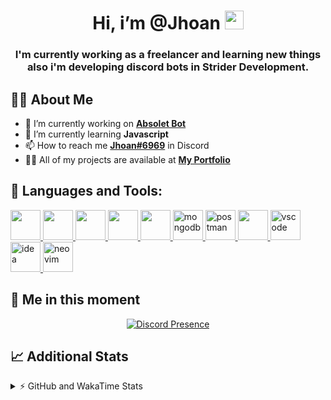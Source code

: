 <h1 align="center">Hi, i’m @Jhoan <img src="https://i.imgur.com/ILVRpZm.gif" width="30px"></h1>
<h3 align="center">I'm currently working as a freelancer and learning new things also i'm developing discord bots in Strider Development.</h3>

## 🙋‍♂️ About Me

- 🔭 I’m currently working on **[Absolet Bot](https://strider.cloud)**
- 🌱 I’m currently learning **Javascript**
- 📫 How to reach me **[Jhoan#6969](https://jhoan.monster/)** in Discord
- 👨‍💻 All of my projects are available at **[My Portfolio](https://jhoan.monster)**

## 🚀 Languages and Tools:
<p align="left"> 
    <a href="https://developer.mozilla.org/en-US/docs/Web/JavaScript" target="_blank"> <img src="https://img.icons8.com/color/48/000000/javascript.png" width="48" height="48"/> </a> 
    <a href="https://www.w3.org/html/" target="_blank"> <img src="https://img.icons8.com/color/48/000000/html-5.png" width="48" height="48"/> </a> 
    <a href="https://www.w3schools.com/css/" target="_blank"> <img src="https://img.icons8.com/color/48/000000/css3.png" width="48" height="48"/> </a> 
    <a href="https://getbootstrap.com" target="_blank"> <img src="https://img.icons8.com/color/48/000000/bootstrap.png" width="48" height="48"/> </a> 
    <a href="https://nodejs.org" target="_blank"> <img src="https://i.imgur.com/XX8lvL7.png" width="48" height="48"/> </a> 
    <a href="https://www.mongodb.com/" target="_blank"> <img src="https://i.imgur.com/nRtS3AN.png" alt="mongodb" width="48" height="48"/> </a> 
    <a href="https://postman.com" target="_blank"> <img src="https://www.vectorlogo.zone/logos/getpostman/getpostman-icon.svg" alt="postman" width="48" height="48"/> </a>   
    <a href="https://git-scm.com/" target="_blank"> <img src="https://img.icons8.com/color/48/000000/git.png" width="48" height="48"/> </a> 
    <a href="https://code.visualstudio.com" target="_blank" > <img src="https://upload.wikimedia.org/wikipedia/commons/thumb/9/9a/Visual_Studio_Code_1.35_icon.svg/2048px-Visual_Studio_Code_1.35_icon.svg.png" alt="vscode" width="48" height="48"> </a>
    <a href="https://www.jetbrains.com/es-es/idea/" target="_blank" > <img src="https://resources.jetbrains.com/storage/products/intellij-idea/img/meta/intellij-idea_logo_300x300.png" alt="idea" width="48" height="48"> </a>
    <a href="https://neovim.io" target="_blank"> <img src="https://icons.iconarchive.com/icons/papirus-team/papirus-apps/512/nvim-icon.png" alt="neovim" width="48" height="48"/> </a>
</p>
  
## 👤 Me in this moment
<p align="center">
    <a href="https://discord.com/users/852617426591154177" target="_blank" rel="nofollow">
        <img src="https://lanyard-profile-readme.vercel.app/api/852617426591154177?idleMessage=Probably%20coding%20Absolet..." alt="Discord Presence" align="center">
    </a>
</p>

## 📈 Additional Stats
<details>
    <summary>⚡ GitHub and WakaTime Stats</summary>
    <br/>

<!--START_SECTION:waka-->
![Code Time](http://img.shields.io/badge/Code%20Time-139%20hrs%2026%20mins-blue)

**🐱 My GitHub Data** 

> 🏆 435 Contributions in the Year 2022
 > 
> 📦 43.1 kB Used in GitHub's Storage 
 > 
> 💼 Opted to Hire
 > 
> 📜 4 Public Repositories 
 > 
> 🔑 12 Private Repositories  
 > 
**I'm a Night 🦉** 

```text
🌞 Morning    30 commits     █░░░░░░░░░░░░░░░░░░░░░░░░   6.8% 
🌆 Daytime    187 commits    ██████████░░░░░░░░░░░░░░░   42.4% 
🌃 Evening    190 commits    ██████████░░░░░░░░░░░░░░░   43.08% 
🌙 Night      34 commits     ██░░░░░░░░░░░░░░░░░░░░░░░   7.71%

```
📅 **I'm Most Productive on Saturday** 

```text
Monday       71 commits     ████░░░░░░░░░░░░░░░░░░░░░   16.1% 
Tuesday      58 commits     ███░░░░░░░░░░░░░░░░░░░░░░   13.15% 
Wednesday    88 commits     █████░░░░░░░░░░░░░░░░░░░░   19.95% 
Thursday     36 commits     ██░░░░░░░░░░░░░░░░░░░░░░░   8.16% 
Friday       18 commits     █░░░░░░░░░░░░░░░░░░░░░░░░   4.08% 
Saturday     109 commits    ██████░░░░░░░░░░░░░░░░░░░   24.72% 
Sunday       61 commits     ███░░░░░░░░░░░░░░░░░░░░░░   13.83%

```


📊 **This Week I Spent My Time On** 

```text
⌚︎ Time Zone: America/Bogota

💬 Programming Languages: 
JavaScript               13 hrs 54 mins      ███████████░░░░░░░░░░░░░░   43.86% 
YAML                     7 hrs 21 mins       █████░░░░░░░░░░░░░░░░░░░░   23.19% 
EJS                      6 hrs 22 mins       █████░░░░░░░░░░░░░░░░░░░░   20.1% 
HTML                     1 hr 51 mins        █░░░░░░░░░░░░░░░░░░░░░░░░   5.86% 
Text                     54 mins             ░░░░░░░░░░░░░░░░░░░░░░░░░   2.86%

🔥 Editors: 
VS Code                  31 hrs 35 mins      █████████████████████████   99.63% 
Neovim                   7 mins              ░░░░░░░░░░░░░░░░░░░░░░░░░   0.37%

🐱‍💻 Projects: 
Fium Bot                 18 hrs 50 mins      ██████████████░░░░░░░░░░░   59.41% 
Unknown Project          7 hrs 18 mins       █████░░░░░░░░░░░░░░░░░░░░   23.06% 
template                 1 hr 53 mins        █░░░░░░░░░░░░░░░░░░░░░░░░   5.94% 
Shark System             1 hr 28 mins        █░░░░░░░░░░░░░░░░░░░░░░░░   4.63% 
Token-Joiner-Discord     42 mins             ░░░░░░░░░░░░░░░░░░░░░░░░░   2.21%

💻 Operating System: 
Linux                    31 hrs 42 mins      █████████████████████████   100.0%

```

**I Mostly Code in JavaScript** 

```text
JavaScript               9 repos             ████████████████░░░░░░░░░   64.29% 
Java                     2 repos             ███░░░░░░░░░░░░░░░░░░░░░░   14.29% 
SCSS                     1 repo              █░░░░░░░░░░░░░░░░░░░░░░░░   7.14% 
TypeScript               1 repo              █░░░░░░░░░░░░░░░░░░░░░░░░   7.14% 
CSS                      1 repo              █░░░░░░░░░░░░░░░░░░░░░░░░   7.14%

```



 Last Updated on 29/05/2022 06:17:14 UTC
<!--END_SECTION:waka-->
</details>
